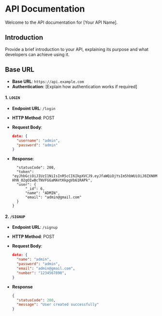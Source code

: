 # API Documentation

Welcome to the API documentation for [Your API Name].

## Introduction

Provide a brief introduction to your API, explaining its purpose and what developers can achieve using it.

## Base URL

- **Base URL**: `https://api.example.com`
- **Authentication**: [Explain how authentication works if required]

#### 1. `LOGIN`

- **Endpoint URL**: `/login`
- **HTTP Method**: POST
- **Request Body**:

  ```json
  data: {
    "username": "admin",
    "password": "admin"
  }
  ```

- **Response**:
  ```{
    "statusCode": 200,
    "token": "eyJhbGciOiJIUzI1NiIsInR5cCI6IkpXVCJ9.eyJfaWQiOjYsIm5hbWUiOiJ0ZXN0MSIsImVtYWlsIjoidGVzdC5hZG1pbkBnbWFpbC5jb20iLCJpYXQiOjE2OTQ2MzA0ODF9.5mSjFzk-HhN_O2gOIwBcTNVFGGaMAVtKkpgVb61RAPk",
    "user": {
        "_id": 6,
        "name": "ADMIN",
        "email": "admin@gmail.com"
    }
  }
  ```

#### 2. `/SIGNUP`

- **Endpoint URL**: `/signup`
- **HTTP Method**: POST
- **Request Body**:

  ```json
  data: {
    "name": "admin",
    "password": "admin",
    "email": "admin@gmail.com",
    "number": "1234567890",
  }
  ```

- **Response**

  ```json
  {
    "statusCode": 200,
    "message": "User created successfully"
  }
  ```

<!--

#### Request

```http
GET /endpoint-path
``` -->
